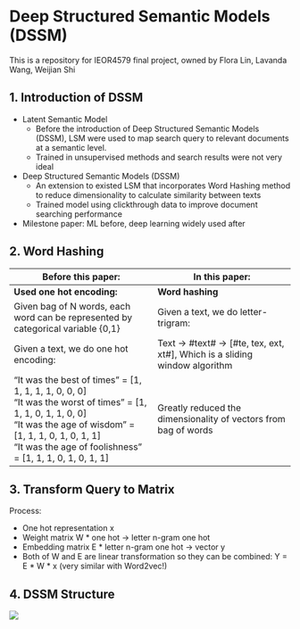 # Deep Structured Semantic Models (DSSM)

This is a repository for IEOR4579 final project, owned by Flora Lin, Lavanda Wang, Weijian Shi


##

## 1. Introduction of DSSM

* Latent Semantic Model
  * Before the introduction of Deep Structured Semantic Models (DSSM), LSM were used to
    map search query to relevant documents at a semantic level.
  * Trained in unsupervised methods and search results were not very ideal
* Deep Structured Semantic Models (DSSM)
  * An extension to existed LSM that incorporates Word Hashing method to reduce
    dimensionality to calculate similarity between texts
  * Trained model using clickthrough data to improve document searching performance
* Milestone paper: ML before, deep learning widely used after

## 2. Word Hashing
| Before this paper:                                                                                            | In this paper:                                                  |
|---------------------------------------------------------------------------------------------------------------|-----------------------------------------------------------------|
| **Used one hot encoding:**                                                                                    | **Word hashing**                                                |
| Given bag of  N words, each word can be represented by categorical variable {0,1}                             | Given a text, we do letter-trigram:                             |
| Given a text, we do one hot encoding:                                                                         | Text → #text# → [#te, tex, ext, xt#], Which is a sliding window algorithm                            |
| “It was the best of times” = [1, 1, 1, 1, 1, 0, 0, 0]<br/>“It was the worst of times” = [1, 1, 1, 0, 1, 1, 0, 0]<br/>“It was the age of wisdom” = [1, 1, 1, 0, 1, 0, 1, 1]<br/>“It was the age of foolishness” = [1, 1, 1, 0, 1, 0, 1, 1] | Greatly reduced the dimensionality of vectors from bag of words                                                             |



## 3. Transform Query to Matrix
Process:
* One hot representation x 
* Weight matrix W * one hot → letter n-gram one hot 
* Embedding matrix E * letter n-gram one hot → vector y 
* Both of W and E are linear transformation so they can be combined: Y = E * W * x (very similar with Word2vec!)


## 4. DSSM Structure
<img src="https://github.com/WeijianShi/Industry_Project_NLP/blob/main/Image/Flowchart.jpeg">




